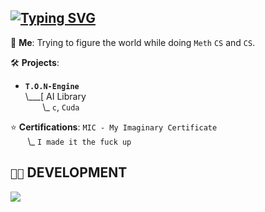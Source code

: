 ## [![Typing SVG](https://readme-typing-svg.demolab.com?font=Fira+Code&pause=1000&color=c53a3f&width=720&lines=currently:+sleeping+because+of+Insomnia+%F0%9F%98%B4+%F0%9F%8C%9C;currently:+banging+my+head+against+the+wall+while+coding+%F0%9F%A4%95;Doing+Meth+%F0%9F%A5%B4;currently:+working+on+a+programming+projects+%F0%9F%91%A8%E2%80%8D%F0%9F%92%BB)](https://git.io/typing-svg)

💬 **Me**: Trying to figure the world while doing `Meth` `CS` and `CS`.

🛠️ **Projects**:
- **`T.O.N-Engine`**<br>
\\___[ AI Library<br>
&nbsp;&nbsp;&nbsp;&nbsp;&nbsp;&nbsp;&nbsp;\\\_ `c`, `Cuda`

⭐ **Certifications**: `MIC - My Imaginary Certificate`<br>
&nbsp;&nbsp;&nbsp;&nbsp;&nbsp;&nbsp;&nbsp;\\\_ `I made it the fuck up`

## `👨‍💻` DEVELOPMENT
[![](https://skillicons.dev/icons?i=c,java,py,js,bash,linux&theme=dark)](https://skillicons.dev)

